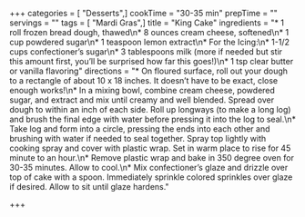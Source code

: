 +++
categories = [ "Desserts",]
cookTime = "30-35 min"
prepTime = ""
servings = ""
tags = [ "Mardi Gras",]
title = "King Cake"
ingredients = "* 1 roll frozen bread dough, thawed\n* 8 ounces cream cheese, softened\n* 1 cup powdered sugar\n* 1 teaspoon lemon extract\n* For the Icing:\n* 1-1/2 cups confectioner’s sugar\n* 3 tablespoons milk (more if needed but stir this amount first, you’ll be surprised how far this goes!)\n* 1 tsp clear butter or vanilla flavoring"
directions = "* On floured surface, roll out your dough to a rectangle of about 10 x 18 inches. It doesn’t have to be exact, close enough works!\n* In a mixing bowl, combine cream cheese, powdered sugar, and extract and mix until creamy and well blended. Spread over dough to within an inch of each side. Roll up longways (to make a long log) and brush the final edge with water before pressing it into the log to seal.\n* Take log and form into a circle, pressing the ends into each other and brushing with water if needed to seal together. Spray top lightly with cooking spray and cover with plastic wrap. Set in warm place to rise for 45 minute to an hour.\n* Remove plastic wrap and bake in 350 degree oven for 30-35 minutes. Allow to cool.\n* Mix confectioner’s glaze and drizzle over top of cake with a spoon. Immediately sprinkle colored sprinkles over glaze if desired. Allow to sit until glaze hardens."

+++